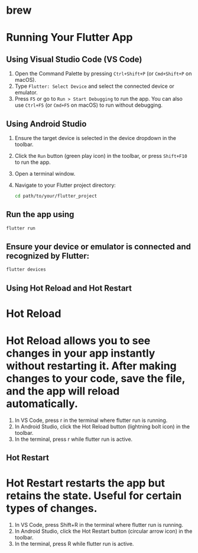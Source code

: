 # brew

# Running Your Flutter App

## Using Visual Studio Code (VS Code)

1. Open the Command Palette by pressing `Ctrl+Shift+P` (or `Cmd+Shift+P` on macOS).
2. Type `Flutter: Select Device` and select the connected device or emulator.
3. Press `F5` or go to `Run > Start Debugging` to run the app. You can also use `Ctrl+F5` (or `Cmd+F5` on macOS) to run without debugging.

## Using Android Studio

1. Ensure the target device is selected in the device dropdown in the toolbar.
2. Click the `Run` button (green play icon) in the toolbar, or press `Shift+F10` to run the app.

1. Open a terminal window.
2. Navigate to your Flutter project directory:
   ```bash
   cd path/to/your/flutter_project
   ```

## Run the app using
   ```bash
   flutter run
   ```

## Ensure your device or emulator is connected and recognized by Flutter:
   ```bash
   flutter devices
   ```

## Using Hot Reload and Hot Restart
# Hot Reload
# Hot Reload allows you to see changes in your app instantly without restarting it. After making changes to your code, save the file, and the app will reload automatically.

1. In VS Code, press r in the terminal where flutter run is running.
2. In Android Studio, click the Hot Reload button (lightning bolt icon) in the toolbar.
3. In the terminal, press r while flutter run is active.

## Hot Restart
# Hot Restart restarts the app but retains the state. Useful for certain types of changes.

1. In VS Code, press Shift+R in the terminal where flutter run is running.
2. In Android Studio, click the Hot Restart button (circular arrow icon) in the toolbar.
3. In the terminal, press R while flutter run is active.

